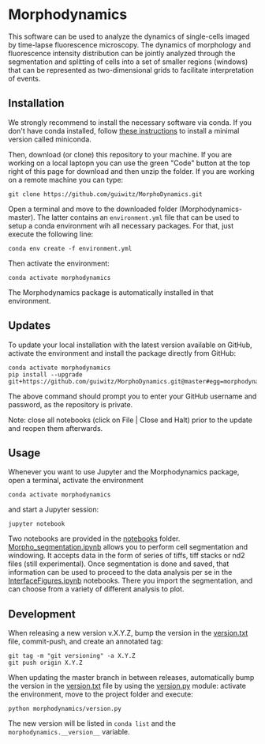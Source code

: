 # Morphodynamics

This software can be used to analyze the dynamics of single-cells imaged by time-lapse fluorescence microscopy. The dynamics of morphology and fluorescence intensity distribution can be jointly analyzed through the segmentation and splitting of cells into a set of smaller regions (windows) that can be represented as two-dimensional grids to facilitate interpretation of events.

## Installation

We strongly recommend to install the necessary software via conda. If you don't have conda installed, follow [these instructions](https://docs.conda.io/en/latest/miniconda.html) to install a minimal version called miniconda.

Then, download (or clone) this repository to your machine. If you are working on a local laptopn you can use the green "Code" button at the top right of this page for download and then unzip the folder. If you are working on a remote machine you can type:

```
git clone https://github.com/guiwitz/MorphoDynamics.git
```

Open a terminal and move to the downloaded folder (Morphodynamics-master). The latter contains an ```environment.yml``` file that can be used to setup a conda environment wih all necessary packages. For that, just execute the following line:

```
conda env create -f environment.yml
```

Then activate the environment:

```
conda activate morphodynamics
```

The Morphodynamics package is automatically installed in that environment.


## Updates

To update your local installation with the latest version available on GitHub, activate the environment and install the package directly from GitHub:

```
conda activate morphodynamics 
pip install --upgrade git+https://github.com/guiwitz/MorphoDynamics.git@master#egg=morphodynamics
```

The above command should prompt you to enter your GitHub username and password, as the repository is private.

Note: close all notebooks (click on File | Close and Halt) prior to the update and reopen them afterwards.

## Usage

Whenever you want to use Jupyter and the Morphodynamics package, open a terminal, activate the environment 

```
conda activate morphodynamics
```

and start a Jupyter session:

```
jupyter notebook
```

Two notebooks are provided in the [notebooks](notebooks) folder. [Morpho_segmentation.ipynb](notebooks/Morpho_segmentation.ipynb) allows you to perform cell segmentation and windowing. It accepts data in the form of series of tiffs, tiff stacks or nd2 files (still experimental). Once segmentation is done and saved, that information can be used to proceed to the data analysis per se in the [InterfaceFigures.ipynb](notebooks/InterfaceFigures.ipynb) notebooks. There you import the segmentation, and can choose from a variety of different analysis to plot.

## Development

When releasing a new version v.X.Y.Z, bump the version in the [version.txt](morphodynamics/version.txt) file, commit-push, and create an annotated tag:

```
git tag -m "git versioning" -a X.Y.Z
git push origin X.Y.Z
```

When updating the master branch in between releases, automatically bump the version in the [version.txt](morphodynamics/version.txt) file by using the [version.py](morphodynamics/version.py) module: activate the environment, move to the project folder and execute:

```
python morphodynamics/version.py
```

The new version will be listed in ```conda list``` and the ```morphodynamics.__version__``` variable.